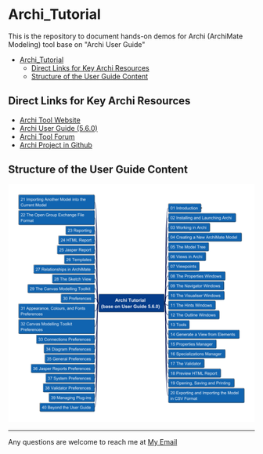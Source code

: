 # Archi_Tutorial

This is the repository to document hands-on demos for Archi (ArchiMate Modeling) tool base on "Archi User Guide"

- [Archi\_Tutorial](#archi_tutorial)
  - [Direct Links for Key Archi Resources](#direct-links-for-key-archi-resources)
  - [Structure of the User Guide Content](#structure-of-the-user-guide-content)

## Direct Links for Key Archi Resources

- [Archi Tool Website](https://www.archimatetool.com/)
- [Archi User Guide (5.6.0)](https://www.archimatetool.com/downloads/archi/Archi%20User%20Guide.pdf)
- [Archi Tool Forum](https://forum.archimatetool.com)
- [Archi Project in Github](https://github.com/archimatetool/archi)

## Structure of the User Guide Content

![user guide](img/Archi_Tutorial.png)

---

Any questions are welcome to reach me at [My Email](mailto:xiaoqizhao@outlook.com?subject=Archi%20Tool%20Tutorial&body=I%20have%20question.)